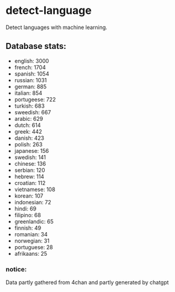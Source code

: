 # detect-language
Detect languages with machine learning.

## Database stats:
  - english: 3000
  - french: 1704
  - spanish: 1054
  - russian: 1031
  - german: 885
  - italian: 854
  - portugeese: 722
  - turkish: 683
  - sweedish: 667
  - arabic: 629
  - dutch: 614
  - greek: 442
  - danish: 423
  - polish: 263
  - japanese: 156
  - swedish: 141
  - chinese: 136
  - serbian: 120
  - hebrew: 114
  - croatian: 112
  - vietnamese: 108
  - korean: 107
  - indonesian: 72
  - hindi: 69
  - filipino: 68
  - greenlandic: 65
  - finnish: 49
  - romanian: 34
  - norwegian: 31
  - portuguese: 28
  - afrikaans: 25

### notice:
Data partly gathered from 4chan and partly generated by chatgpt
